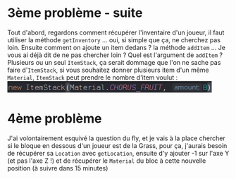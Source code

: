 # 3ème problème - suite
Tout d'abord, regardons comment récupérer l'inventaire d'un joueur, il faut utiliser la méthode `getInventory` ... oui, si simple que ça, ne cherchez pas loin. 
Ensuite comment on ajoute un item dedans ? la méthode `addItem` ... Je vous ai déjà dit de ne pas chercher loin ? 
Quel est l'argument de `addItem` ? Plusieurs ou un seul `ItemStack`, ça serait dommage que l'on ne sache pas faire d'`ItemStack`, si vous souhaitez donner plusieurs item d'un même `Material`, `ItemStack` peut prendre le nombre d'item voulut : 
![Image](/Images/Pasted_image_20231129204856.png)
# 4ème problème
J'ai volontairement esquivé la question du fly, et je vais à la place chercher si le bloque en dessous d'un joueur est de la Grass, pour ça, j'aurais besoin de récupérer sa `Location` avec `getLocation`, ensuite d'y ajouter -1 sur l'axe Y (et pas l'axe Z !) et de récupérer le `Material` du bloc à cette nouvelle position (à suivre dans 15 minutes)
